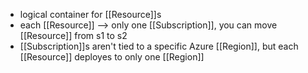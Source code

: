 - logical container for [[Resource]]s
- each [[Resource]] --> only one [[Subscription]], you can move [[Resource]] from s1 to s2
- [[Subscription]]s aren't tied to a specific Azure [[Region]], but each [[Resource]] deployes to only one [[Region]]

